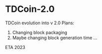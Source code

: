 # TDCoin-2.0
TDCoin evolution into v 2.0
Plans:
  1) Changing block packaging
  2) Maybe changing block generation time
  ...

ETA 2023
